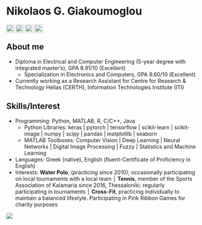 # Nikolaos G. Giakoumoglou
<p align="left">
<a target="_blank" href="https://www.linkedin.com/in/nikos-g-giakoumoglou/">
  <img align="left" alt="LinkdeIN" width="22px" src="https://cdn.jsdelivr.net/npm/simple-icons@v3/icons/linkedin.svg" />
</a>
<a target="_blank" href="https://www.instagram.com/n.giakoumoglou/">
  <img align="left" alt="Instagram" width="22px" src="https://cdn.jsdelivr.net/npm/simple-icons@v3/icons/instagram.svg" />
</a>
<a target="_blank" href="mailto:ngiakoumoglou@hotmail.com">
  <img align="left" alt="Gmail" width="22px" src="https://cdn.jsdelivr.net/npm/simple-icons@v3/icons/gmail.svg" />
</a>
<a target="_blank" href="https://www.facebook.com/Nikos.Giakoumoglou98/">
  <img align="left" alt="Facebook" width="22px" src="https://cdn.jsdelivr.net/npm/simple-icons@v3/icons/facebook.svg" />
</a> </p>  
<br/>

## About me
- Diploma in Electrical and Computer Engineering (5-year degree with integrated master’s), GPA 8.91/10 (Excellent)
  - Specialization in Electronics and Computers, GPA 9.60/10 (Excellent)
- Currently working as a Research Assistant for Centre for Research & Technology Hellas (CERTH), Information Technologies Institute (ITI)

## Skills/Interest
- Programming: Python, MATLAB, R, C/C++, Java <br/>
  - Python Libraries: keras | pytorch | tensorflow | scikit-learn | scikit-image | numpy | scipy | pandas | matplotlib | seaborn <br/>
  - MATLAB Toolboxes: Computer Vision | Deep Learning | Neural Networks | Digital Image Processing | Fuzzy | Statistics and Machine Learning <br/>
- Languages:  Greek (native), English (fluent-Certificate of Proficiency in English) <br/>
- Interests: **Water Polo**, (practicing since 2010); occasionally participating on local tournaments with a local team ׀ **Tennis**, member of the Sports Association of Kalamaria since 2016, Thessaloniki; regularly participating in tournaments ׀ **Cross-Fit**, practicing individually to maintain a balanced lifestyle. Participating in Pink Ribbon Games for charity purposes <br/>

<div>
<img align="rigth" src="https://github-readme-stats.vercel.app/api/top-langs/?username=giakou4&layout=compact" />
<div/>
